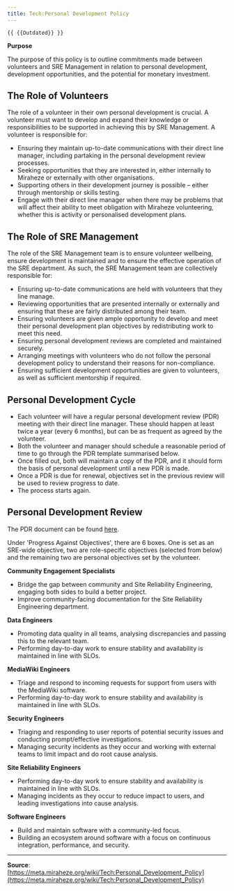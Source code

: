 ```yaml
---
title: Tech:Personal Development Policy
---
```


`{{ {{Outdated}} }}`

**Purpose**

The purpose of this policy is to outline commitments made between volunteers and SRE Management in relation to personal development, development opportunities, and the potential for monetary investment.

## The Role of Volunteers 

The role of a volunteer in their own personal development is crucial. A volunteer must want to develop and expand their knowledge or responsibilities to be supported in achieving this by SRE Management. A volunteer is responsible for:
* Ensuring they maintain up-to-date communications with their direct line manager, including partaking in the personal development review processes.
* Seeking opportunities that they are interested in, either internally to Miraheze or externally with other organisations.
* Supporting others in their development journey is possible – either through mentorship or skills testing.
* Engage with their direct line manager when there may be problems that will affect their ability to meet obligation with Miraheze volunteering, whether this is activity or personalised development plans.

## The Role of SRE Management 

The role of the SRE Management team is to ensure volunteer wellbeing, ensure development is maintained and to ensure the effective operation of the SRE department. As such, the SRE Management team are collectively responsible for:
* Ensuring up-to-date communications are held with volunteers that they line manage.
* Reviewing opportunities that are presented internally or externally and ensuring that these are fairly distributed among their team.
* Ensuring volunteers are given ample opportunity to develop and meet their personal development plan objectives by redistributing work to meet this need.
* Ensuring personal development reviews are completed and maintained securely.
* Arranging meetings with volunteers who do not follow the personal development policy to understand their reasons for non-compliance.
* Ensuring sufficient development opportunities are given to volunteers, as well as sufficient mentorship if required.

## Personal Development Cycle 

* Each volunteer will have a regular personal development review (PDR) meeting with their direct line manager. These should happen at least twice a year (every 6 months), but can be as frequent as agreed by the volunteer.
* Both the volunteer and manager should schedule a reasonable period of time to go through the PDR template summarised below.
* Once filled out, both will maintain a copy of the PDR, and it should form the basis of personal development until a new PDR is made.
* Once a PDR is due for renewal, objectives set in the previous review will be used to review progress to date.
* The process starts again.

## Personal Development Review 

The PDR document can be found [here](https://meta.miraheze.org/wiki/:File:Miraheze_Site_Reliability_Engineering_Performance_and_Development_Review.pdf).

Under 'Progress Against Objectives', there are 6 boxes. One is set as an SRE-wide objective, two are role-specific objectives (selected from below) and the remaining two are personal objectives set by the volunteer.

**Community Engagement Specialists**

* Bridge the gap between community and Site Reliability Engineering, engaging both sides to build a better project.
* Improve community-facing documentation for the Site Reliability Engineering department.

**Data Engineers**

* Promoting data quality in all teams, analysing discrepancies and passing this to the relevant team.
* Performing day-to-day work to ensure stability and availability is maintained in line with SLOs.

**MediaWiki Engineers**

* Triage and respond to incoming requests for support from users with the MediaWiki software.
* Performing day-to-day work to ensure stability and availability is maintained in line with SLOs.

**Security Engineers**

* Triaging and responding to user reports of potential security issues and conducting prompt/effective investigations.
* Managing security incidents as they occur and working with external teams to limit impact and do root cause analysis.

**Site Reliability Engineers**

* Performing day-to-day work to ensure stability and availability is maintained in line with SLOs.
* Managing incidents as they occur to reduce impact to users, and leading investigations into cause analysis.

**Software Engineers**

* Build and maintain software with a community-led focus.
* Building an ecosystem around software with a focus on continuous integration, performance, and security.

----
**Source**: [https://meta.miraheze.org/wiki/Tech:Personal_Development_Policy](https://meta.miraheze.org/wiki/Tech:Personal_Development_Policy)